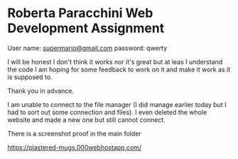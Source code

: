 # Roberta Paracchini Web Development Assignment
User name:
supermario@gmail.com
password: 
qwerty

I will be honest I don't think it works nor it's great but at leas I understand the code
I am hoping for some feedback to work on it and make it work as it is supposed to.

Thank you in advance.

I am unable to connect to the file manager (I did manage earlier today but I had to sort out some connection and files).
I even deleted the whole website and made a new one but still cannot connect. 

There is a screenshot proof in the main folder

https://plastered-mugs.000webhostapp.com/
